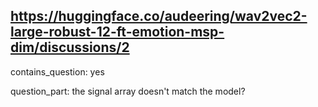 ## https://huggingface.co/audeering/wav2vec2-large-robust-12-ft-emotion-msp-dim/discussions/2

contains_question: yes

question_part: the signal array doesn't match the model?